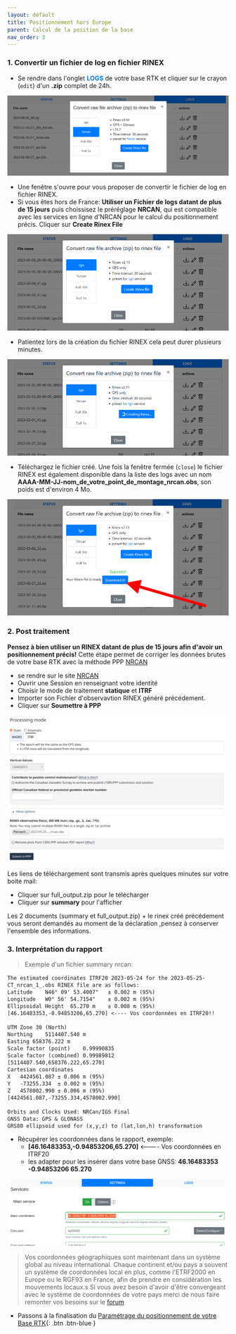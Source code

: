 ```yaml
---
layout: default
title: Positionnement hors Europe
parent: Calcul de la position de la base
nav_order: 3
---
```

### 1. Convertir un fichier de log en fichier RINEX

* Se rendre dans l'onglet <span style="color:#007BFF">**LOGS**</span> de votre base RTK et cliquer sur le crayon (```edit```) d'un **.zip** complet de 24h.

![log2rinex](/assets/images/positionnement/log2rinex1_nrcan.png)

* Une fenêtre s'ouvre pour vous proposer de convertir le fichier de log en fichier RINEX.
* Si vous êtes hors de France: **Utiliser un Fichier de logs datant de plus de 15 jours** puis choissisez le préréglage **NRCAN**, qui est compatible avec les services en ligne d'NRCAN pour le calcul du positionnement précis. Cliquer sur **Create Rinex File**

![log2rinex](/assets/images/positionnement/log2rinex2.png)

* Patientez lors de la création du fichier RINEX cela peut durer plusieurs minutes.

![log2rinex](/assets/images/positionnement/log2rinex3.gif)

* Téléchargez le fichier créé. Une fois la fenêtre fermée (```close```) le fichier RINEX est également disponible dans la liste des logs avec un nom **AAAA-MM-JJ-nom_de_votre_point_de_montage_nrcan.obs**, son poids est d'environ 4 Mo.

![log2rinex](/assets/images/positionnement/log2rinex4.png)


### 2. Post traitement

**Pensez à bien utiliser un RINEX datant de plus de 15 jours afin d'avoir un positionnement précis!**
Cette étape permet de corriger les données brutes de votre base RTK avec la méthode PPP [NRCAN](https://webapp.csrs-scrs.nrcan-rncan.gc.ca/geod/tools-outils/ppp.php)

* se rendre sur le site [NRCAN](https://webapp.csrs-scrs.nrcan-rncan.gc.ca/geod/tools-outils/ppp.php)
* Ouvrir une Session en renseignant votre identité
* Choisir le mode de traitement **statique** et **ITRF**
* Importer son Fichier d'observavtion RINEX généré précédement.
* Cliquer sur **Soumettre à PPP**

![log2rinex](/assets/images/positionnement/nrcan.png)

Les liens de téléchargement sont transmis après quelques minutes sur votre boite mail:

* Cliquer sur full_output.zip pour le télécharger
* Cliquer sur **summary** pour l'afficher

Les 2 documents (summary et full_output.zip) + le rinex créé précédement vous seront demandés au moment de la déclaration ,pensez à conserver l'ensemble des informations.

### 3. Interprétation du rapport

> Exemple d'un fichier summary nrcan:

```
The estimated coordinates ITRF20 2023-05-24 for the 2023-05-25-CT_nrcan_1_.obs RINEX file are as follows:
Latitude	N46° 09' 53.4007"	± 0.002 m (95%)
Longitude	W0° 56' 54.7154"	± 0.002 m (95%)
Ellipsoidal Height	65.270 m	± 0.008 m (95%)
[46.16483353,-0.94853206,65.270] <---- Vos coordonnées en ITRF20!!

UTM Zone 30 (North)
Northing	5114407.540 m
Easting	658376.222 m
Scale factor (point)	0.99990835
Scale factor (combined)	0.99989812
[5114407.540,658376.222,65.270]
Cartesian coordinates
X	4424561.087	± 0.006 m (95%)
Y	-73255.334	± 0.002 m (95%)
Z	4578002.990	± 0.006 m (95%)
[4424561.087,-73255.334,4578002.990]

Orbits and Clocks Used: NRCan/IGS Final
GNSS Data: GPS & GLONASS
GRS80 ellipsoid used for (x,y,z) to (lat,lon,h) transformation
```
* Récupérer les coordonnées dans le rapport, exemple:
	*	**[46.16483353,-0.94853206,65.270]** <---- Vos coordonnées en ITRF20
	* les adapter pour les insérer dans votre base GNSS: **46.16483353 -0.94853206 65.270**

![itrf2etrf](/assets/images/positionnement/itrf2etrf_5.png)

> Vos coordonnées géographiques sont maintenant dans un système global au niveau international.
Chaque continent et/ou pays a souvent un système de coordonnées local en plus, comme l'ETRF2000 en Europe ou le RGF93 en France, afin de prendre en considération les mouvements locaux.s
Si vous avez besoin d'avoir d'être convergeant avec le système de coordonnées de votre pays merci de nous faire remonter vos besoins sur le [forum](https://forum.geocommuns.fr/c/rtk-centipede/18)

* Passons à la finalisation du [Paramétrage du positionnement de votre Base RTK](param_positionnement){: .btn .btn-blue }
